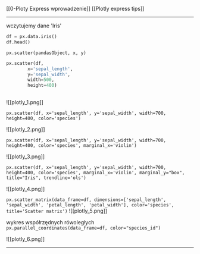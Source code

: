 [[0-Ploty Express wprowadzenie]]
[[Plotly express tips]]

---

wczytujemy dane 'Iris'
```py
df = px.data.iris()
df.head()
```

`px.scatter(pandasObject, x, y)`

```py
px.scatter(df,
		x='sepal_length', 
		y='sepal_width', 
		width=500, 
		height=400)
		
```

![[plotly_1.png]]


`px.scatter(df, x='sepal_length', y='sepal_width', width=700, height=400, color='species')`

![[plotly_2.png]]

`px.scatter(df, x='sepal_length', y='sepal_width', width=700, height=400, color='species', marginal_x='violin')`

![[plotly_3.png]]


`px.scatter(df, x='sepal_length', y='sepal_width', width=700, height=400, color='species', marginal_x='violin', marginal_y="box", title="Iris", trendline='ols')`

![[plotly_4.png]]



`px.scatter_matrix(data_frame=df, dimensions=['sepal_length', 'sepal_width', 'petal_length', 'petal_width'], color='species', title='Scatter matrix')`
![[plotly_5.png]]


wykres współrzędnych rówoległych
` px.parallel_coordinates(data_frame=df, color="species_id")`

![[plotly_6.png]]

---






